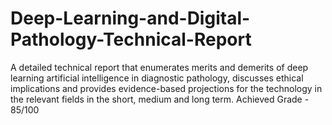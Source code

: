 # Deep-Learning-and-Digital-Pathology-Technical-Report
A detailed technical report that enumerates merits and demerits of deep learning artificial intelligence in diagnostic pathology, discusses ethical implications and provides evidence-based projections for the technology in the relevant fields in the short, medium and long term. Achieved Grade - 85/100
